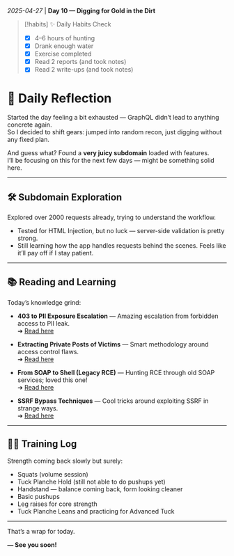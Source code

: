 *2025-04-27* | **Day 10 — Digging for Gold in the Dirt**

> [!habits] ✨ Daily Habits Check  
> - [x] 4–6 hours of hunting  
> - [x] Drank enough water  
> - [x] Exercise completed  
> - [x] Read 2 reports (and took notes)  
> - [x] Read 2 write-ups (and took notes)  

# 📓 Daily Reflection  
Started the day feeling a bit exhausted — GraphQL didn’t lead to anything concrete again.  
So I decided to shift gears: jumped into random recon, just digging without any fixed plan. 

And guess what? Found a **very juicy subdomain** loaded with features.  
I’ll be focusing on this for the next few days — might be something solid here.

---

## 🛠️ Subdomain Exploration  
Explored over 2000 requests already, trying to understand the workflow.  
- Tested for HTML Injection, but no luck — server-side validation is pretty strong.  
- Still learning how the app handles requests behind the scenes. Feels like it’ll pay off if I stay patient.

---

## 📚 Reading and Learning  
Today’s knowledge grind:

- **403 to PII Exposure Escalation** — Amazing escalation from forbidden access to PII leak.  
  ➔ [Read here](https://medium.com/@arrasgotcha/from-403-forbidden-to-pii-exposure-how-i-escalated-a-low-severity-bug-to-a-high-p2-915a9b814ce6)

- **Extracting Private Posts of Victims** — Smart methodology around access control flaws.  
  ➔ [Read here](https://medium.com/@arrasgotcha/from-403-forbidden-to-pii-exposure-how-i-escalated-a-low-severity-bug-to-a-high-p2-915a9b814ce6)

- **From SOAP to Shell (Legacy RCE)** — Hunting RCE through old SOAP services; loved this one!  
  ➔ [Read here](https://nav1n.medium.com/from-soap-to-shell-exploiting-legacy-soap-services-for-full-admin-account-takeover-and-nearly-5355009044c3)

- **SSRF Bypass Techniques** — Cool tricks around exploiting SSRF in strange ways.  
  ➔ [Read here](https://rodoassis.medium.com/on-ssrf-server-side-request-forgery-or-simple-stuff-rodolfo-found-part-i-4edf7ee75389)

---

## 🏋️‍♂️ Training Log  
Strength coming back slowly but surely:

- Squats (volume session)  
- Tuck Planche Hold (still not able to do pushups yet)  
- Handstand — balance coming back, form looking cleaner  
- Basic pushups  
- Leg raises for core strength  
- Tuck Planche Leans and practicing for Advanced Tuck  

---

That’s a wrap for today.  

**— See you soon!**
